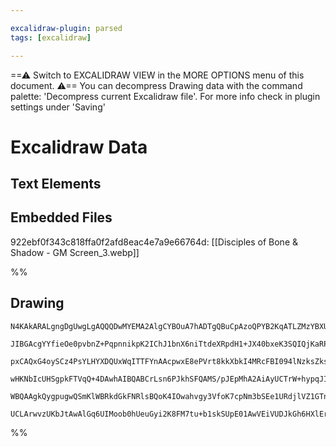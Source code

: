 ```yaml
---

excalidraw-plugin: parsed
tags: [excalidraw]

---
```

==⚠  Switch to EXCALIDRAW VIEW in the MORE OPTIONS menu of this document. ⚠== You can decompress Drawing data with the command palette: 'Decompress current Excalidraw file'. For more info check in plugin settings under 'Saving'


# Excalidraw Data

## Text Elements
## Embedded Files
922ebf0f343c818ffa0f2afd8eac4e7a9e66764d: [[Disciples of Bone & Shadow - GM Screen_3.webp]]

%%
## Drawing
```compressed-json
N4KAkARALgngDgUwgLgAQQQDwMYEMA2AlgCYBOuA7hADTgQBuCpAzoQPYB2KqATLZMzYBXUtiRoIACyhQ4zZAHoFAc0JRJQgEYA6bGwC2CgF7N6hbEcK4OCtptbErHALRY8RMpWdx8Q1TdIEfARcZgRmBShcZQUebQB2bQBWGjoghH0EDihmbgBtcDBQMBKIEm4IAFlHGAAZAA4AZQBFVJLIWEQKwn1opH5SzG5neoAWUeSkgGYk+IA2BbmABgBO

JIBGAcgYYfieOe0pvbnZ+PqpnnikpK2IChJ1bnX6niTtdeXRpdH1+JX40bxeK3SQIQjKaRPH5LQ4bHg8dY/D48Ka3azKYLcJa3ZhQUhsADWCAAwmx8GxSBU8dZmHBcIFsm1SppcNgCcp8UIOMRSeTKRJqRxafSslAmZAAGaEfD4RqwTESSSsjSBcUQXH4okAdQekieOLxhIQcpgCvQgg8as5EI44VyaE2hUgbDp2DUOwdS2xTognO5tuY9tQHCEM

pxCAQxG4oySCz4PsYLHYXDQUxWqITTFYnAAcpwxE8ePVrt8kkXbkI4MRcFBI094lNzksZkskitRvVboRmAARdK1qNoCUEMK3DnCOAASWIQbyAF1bpphNyAKLBTLZWcLn1EDgE7ghsM7thsutoPFCBC3KXBacVFbwhCaCVLCVTUZTbD1Z4S4evni4BKxD1CE2CjAg8S4CsCALPMoxRji7jiKgBTtGAjpoesTrbu0ZTclgFS4EsECFAAvuAOEQLgcB

wHKNbIcUHSgpkFTVqQ+4DAwhAIBQABCrLsn6PJkhSFQAMS/pJEpMhA2AiAyUCTrW+hypqJIify6BiesCA6TpMlyaQClKRk/FsuOXLCXyVLkEKdIKQZ8miiZ+gAGLSrK8rIeqZLlJxhnGcpqlGjqxCPGg8alAFzlBYaRImmaPmWv5TnZC5ABKwg2na+qFLJqWKcpADyrruk8XopUZMUZK5nBQK5uD6NKHqoDceXRWlym1dkjSEEYyE8N6UUFS5AAq

WBQAAgkQygpugwQSmKlWBRkdGkFNRlsBQoK4IOwahvgy3VfoK7cpNm3bSEe1URdjlVZ1GTnfiFCjfA3lCTJzDYPiMoABpPBcMIbHM7bNisLyNnMnFfT9+AAJrcHsbz1ECJyAksIMfhmpRGGwBjcIxkD0AQl5Yto7Yoi8ZFHQ9+iZZZAZBr6y4IXlHIkL1/XcINnHs8QcoIHA3BtaUfOVGwxAIKduCaMEe3Dvgo5s6QJC8qJaCExAvFktdpDKCyAA

UCLArwvzUKbJtAwAlGq6UIMoob0hUeuGyi2K8FM7tu+b1skSUpE01AwVEiVUDJkGh6HXlErkJkdv4SrHDKATPpZDLcvcBeV4+tgRBC+epCXrcHCNchWe3MIUC7mXhcINTeV2AAVgg2A5I0JdwOLkvS7LZ6oArSulKyYeMKNeP4CnuGdN5YTBK3yZqnJuIGK9XRoJHtzkqe8sjtnuH4KEU3z6P48HgdZHgAHdA3uEBPkaRQA=
```
%%